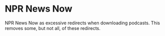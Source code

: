 # NPR News Now

NPR News Now as excessive redirects when downloading podcasts. This removes some, but not all, of these redirects.

